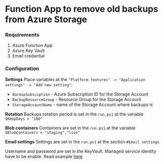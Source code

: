 # Function App to remove old backups from Azure Storage

### Requirements
1) Azure Function App
2) Azure Key Vault
3) Email credantial


### Configuration
**Settings**
Place variables at the `"Platform features" -> "Application settings" -> "Add new setting"`:
* `BackupSubsciption` -  Azure Subscription ID for the Storage Account
* `BackupResourceGroup` - Resource Group for the Storage Account
* `StorageAccountName` - name of the Storage Account where backups is

**Rotation**
Backups rotation period is set in the `run.ps1` at the variable `$KeepDays = "180"`

**Blob containers**
Containers are set in the `run.ps1` at the variable `$BlobContainers = "staging","live"`

**Email settings**
Settings are set in the `run.ps1` at the section `#Email settings`

Username and password are set in the KeyVault. Managed service identity have to be enable.
Read example [here](http://www.trueadmin.ru/2018/05/email-azure-functions-secure-way.html) 
